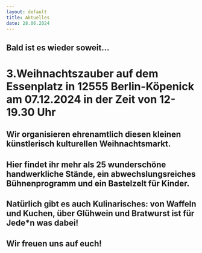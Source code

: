 ```yaml
---
layout: default
title: Aktuelles
date: 28.06.2024
---
```

## Bald ist es wieder soweit...
# 3.Weihnachtszauber auf dem Essenplatz in 12555 Berlin-Köpenick am 07.12.2024 in der Zeit von 12-19.30 Uhr

## Wir organisieren ehrenamtlich diesen kleinen künstlerisch kulturellen Weihnachtsmarkt. 
## Hier findet ihr mehr als 25 wunderschöne handwerkliche Stände, ein abwechslungsreiches Bühnenprogramm und ein Bastelzelt für Kinder.
## Natürlich gibt es auch Kulinarisches: von Waffeln und Kuchen, über Glühwein und Bratwurst ist für Jede*n was dabei!
## Wir freuen uns auf euch!



